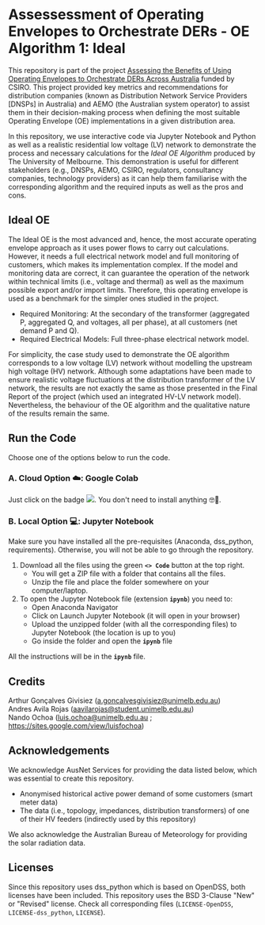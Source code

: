 # Assessessment of Operating Envelopes to Orchestrate DERs - OE Algorithm 1: Ideal

This repository is part of the project [Assessing the Benefits of Using Operating Envelopes to Orchestrate DERs Across Australia](https://electrical.eng.unimelb.edu.au/power-energy/projects/assessing-the-benefits-of-OEs-across-Australia) funded by CSIRO. This project provided key metrics and recommendations for distribution companies (known as Distribution Network Service Providers [DNSPs] in Australia) and AEMO (the Australian system operator) to assist them in their decision-making process when defining the most suitable Operating Envelope (OE) implementations in a given distribution area.

In this repository, we use interactive code via Jupyter Notebook and Python as well as a realistic residential low voltage (LV) network to demonstrate the process and necessary calculations for the *Ideal OE Algorithm* produced by The University of Melbourne. This demonstration is useful for different stakeholders (e.g., DNSPs, AEMO, CSIRO, regulators, consultancy companies, technology providers) as it can help them familiarise with the corresponding algorithm and the required inputs as well as the pros and cons.

## Ideal OE
The Ideal OE is the most advanced and, hence, the most accurate operating envelope approach as it uses power flows to carry out calculations. However, it needs a full electrical network model and full monitoring of customers, which makes its implementation complex. If the model and monitoring data are correct, it can guarantee the operation of the network within technical limits (i.e., voltage and thermal) as well as the maximum possible export and/or import limits. Therefore, this operating envelope is used as a benchmark for the simpler ones studied in the project.
- Required Monitoring: At the secondary of the transformer (aggregated P, aggregated Q, and voltages, all per phase), at all customers (net demand P and Q).
- Required Electrical Models: Full three-phase electrical network model.

For simplicity, the case study used to demonstrate the OE algorithm corresponds to a low voltage (LV) network without modelling the upstream high voltage (HV) network. Although some adaptations have been made to ensure realistic voltage fluctuations at the distribution transformer of the LV network, the results are not exactly the same as those presented in the Final Report of the project (which used an integrated HV-LV network model). Nevertheless, the behaviour of the OE algorithm and the qualitative nature of the results remain the same. 

## Run the Code
Choose one of the options below to run the code.

### A. Cloud Option ☁️: Google Colab
Just click on the badge <a target="_blank" href="https://colab.research.google.com/github/Team-Nando/OE1-Ideal/blob/main/OE1-Ideal.ipynb"> <img src="https://colab.research.google.com/assets/colab-badge.svg"/></a>. You don't need to install anything 🤓💪.

### B. Local Option 💻: Jupyter Notebook 
Make sure you have installed all the pre-requisites (Anaconda, dss_python, requirements). Otherwise, you will not be able to go through the repository.

1. Download all the files using the green **`<> Code`** button at the top right.
   - You will get a ZIP file with a folder that contains all the files.
   - Unzip the file and place the folder somewhere on your computer/laptop.
2. To open the Jupyter Notebook file (extension **`ipynb`**) you need to:
   - Open Anaconda Navigator
   - Click on Launch Jupyter Notebook (it will open in your browser)
   - Upload the unzipped folder (with all the corresponding files) to Jupyter Notebook (the location is up to you)
   - Go inside the folder and open the **`ipynb`** file

All the instructions will be in the **`ipynb`** file.

## Credits

Arthur Gonçalves Givisiez (a.goncalvesgivisiez@unimelb.edu.au) <br>
Andres Avila Rojas (aavilarojas@student.unimelb.edu.au)  
Nando Ochoa (luis.ochoa@unimelb.edu.au ; https://sites.google.com/view/luisfochoa)

## Acknowledgements
We acknowledge AusNet Services for providing the data listed below, which was essential to create this repository.
- Anonymised historical active power demand of some customers (smart meter data)
- The data (i.e., topology, impedances, distribution transformers) of one of their HV feeders (indirectly used by this repository)
 
We also acknowledge the Australian Bureau of Meteorology for providing the solar radiation data.

## Licenses

Since this repository uses dss_python which is based on OpenDSS, both licenses have been included. This repository uses the BSD 3-Clause "New" or "Revised" license. Check all corresponding files (`LICENSE-OpenDSS`, `LICENSE-dss_python`, `LICENSE`).
